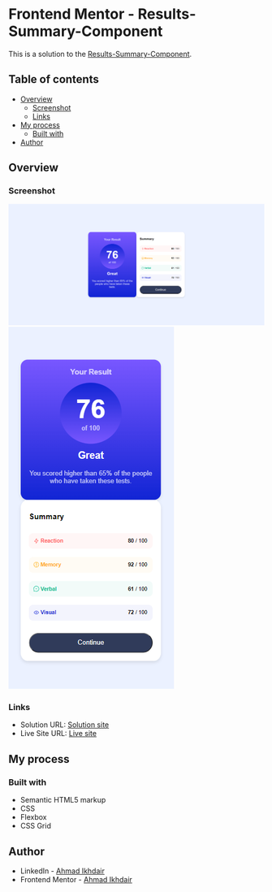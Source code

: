 # Frontend Mentor - Results-Summary-Component

This is a solution to the [Results-Summary-Component](https://www.frontendmentor.io/challenges/results-summary-component-CE_K6s0maV).
## Table of contents

- [Overview](#overview)
  - [Screenshot](#screenshot)
  - [Links](#links)
- [My process](#my-process)
  - [Built with](#built-with)
- [Author](#author)

## Overview

### Screenshot

![](./screenshots/desktopSolution.png)
![](./screenshots/mobileSolution.png)

### Links

- Solution URL:  [Solution site](https://www.frontendmentor.io/solutions/resultssummarycomponent-mAo6UxE5Ub)
- Live Site URL:  [Live site](https://ahmadikhdair.github.io/results-summary-component/)

## My process

### Built with

- Semantic HTML5 markup
- CSS
- Flexbox
- CSS Grid

## Author

- LinkedIn -  [Ahmad Ikhdair](https://www.linkedin.com/in/ahmad-ikhdair/)
- Frontend Mentor -  [Ahmad Ikhdair](https://www.frontendmentor.io/profile/AhmadIkhdair)

